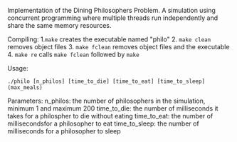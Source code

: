 Implementation of the Dining Philosophers Problem. A simulation using concurrent programming where multiple threads run independently and share the same memory resources.

Compiling:
1.`make` creates the executable named "philo"
2. `make clean` removes object files
3. `make fclean` removes object files and the executable
4. `make re` calls `make fclean` followed by `make`

Usage:
```
./philo [n_philos] [time_to_die] [time_to_eat] [time_to_sleep] (max_meals)
```
Parameters:
n_philos: the number of philosophers in the simulation, minimum 1 and maximum 200
time_to_die: the number of milliseconds it takes for a philospher to die without eating
time_to_eat: the number of millisecondsfor a philosopher to eat
time_to_sleep: the number of milliseconds for a philosopher to sleep
